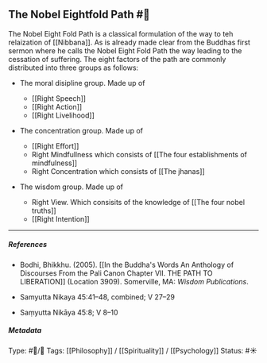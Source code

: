 ## The Nobel Eightfold Path #🧠 

The Nobel Eight Fold Path is a classical formulation of the way to teh relaization of [[Nibbana]]. As is already made clear from the Buddhas first sermon where he calls the Nobel Eight Fold Path the way leading to the cessation of suffering. The eight factors of the path are commonly distributed into three groups as follows:

- The moral disipline group. Made up of
   - [[Right Speech]]
   - [[Right Action]]
   - [[Right Livelihood]]

- The concentration group. Made up of
   - [[Right Effort]]
   - Right Mindfullness which consists of [[The four establishments of mindfulness]]
   - Right Concentration which consists of [[The jhanas]]

- The wisdom group. Made up of
   - Right View. Which consisits of the knowledge of [[The four nobel truths]]
   - [[Right Intention]]

___

##### References

- Bodhi, Bhikkhu. (2005). [[In the Buddha's Words An Anthology of Discourses From the Pali Canon Chapter VII. THE PATH TO LIBERATION]] (Location 3909). Somerville, MA: _Wisdom Publications_.

- Samyutta Nikaya 45:41–48, combined; V 27–29

- Saṃyutta Nikāya 45:8; V 8–10

##### Metadata
Type: #🔵/🔵 
Tags: [[Philosophy]] / [[Spirituality]] / [[Psychology]]
Status: #☀️ 